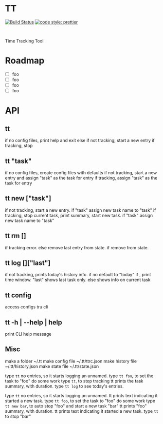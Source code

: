 # TT

<p>
  <a href="https://travis-ci.org/Thomazella/tt"><img src="https://img.shields.io/travis/Thomazella/tt/master.svg?style=flat-square" alt="Build Status" /></a>
  <a href="https://github.com/prettier/prettier">
    <img alt="code style: prettier" src="https://img.shields.io/badge/code_style-prettier-ff69b4.svg?style=flat-square">
  </a>
</p>
<br/>

Time Tracking Tool

# Roadmap

- [ ] foo
- [ ] foo
- [ ] foo
- [ ] foo

# API

## tt

if no config files, print help and exit
else
  if not tracking, start a new entry
  if tracking, stop

## tt "task"

if no config files, create config files with defaults
if not tracking, start a new entry and assign "task" as the task for entry
if tracking, assign "task" as the task for entry

## tt new ["task"]

if not tracking, start a new entry.
  if "task" assign new task name to "task"
if tracking, stop current task, print summary, start new task.
  if "task" assign new task name to "task"

## tt rm [<what>]

if tracking error.
else remove last entry from state.
if <what> remove <what> from state.

## tt log [<when>]["last"]

if not tracking, prints today's history info.
  if no <when> default to "today"
  if <when>, print <when> time window.
  "last" shows last task only.
else shows info on current task

## tt config

access configs tru cli

## tt -h | --help | help

print CLI help message

## Misc

make a folder ~/.tt
make config file ~/.tt/ttrc.json
make history file ~/.tt/history.json
make state file ~/.tt/state.json

type `tt`
no entries, so it starts logging an unnamed.
type `tt foo`, to set the task to "foo"
do some work
type `tt`, to stop tracking
tt prints the task summary, with duration.
type `tt log` to see today's entries.

type `tt`
no entries, so it starts logging an unnamed.
tt prints text indicating it started a new task.
type `tt foo`, to set the task to "foo"
do some work
type `tt new bar`, to auto stop "foo" and start a new task "bar"
tt prints "foo" summary, with duration.
tt prints text indicating it started a new task.
type `tt` to stop "bar"
